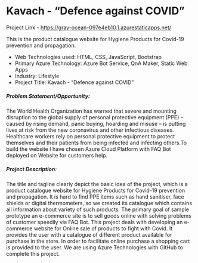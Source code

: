 # Kavach -  “Defence against COVID”
Project Link - https://gray-ocean-097e4eb10.1.azurestaticapps.net/

This is the product catalogue website for Hygiene Products for Covid-19 prevention and propagation.

* Web Technologies used: HTML, CSS, JavaScript, Bootstrap
* Primary Azure Technology: Azure Bot Service, QnA Maker, Static Web Apps
* Industry: Lifestyle
* Project Title: Kavach - “Defence against COVID”

##### Problem Statement/Opportunity: 
The World Health Organization has warned that severe and mounting disruption to the global supply of personal protective equipment (PPE) – caused by rising demand, panic buying, hoarding and misuse – is putting lives at risk from the new coronavirus and other infectious diseases. Healthcare workers rely on personal protective equipment to protect themselves and their patients from being infected and infecting others.To build the website I have chosen Azure Cloud Platform with FAQ Bot deployed on Website for customers help.


##### Project Description: 
The title and tagline clearly depict the basic idea of the project, which is a product catalogue website for Hygiene Products for Covid-19 prevention and propagation. It is hard to find PPE items such as hand sanitiser, face shields or digital thermometers, so we created its catalogue which contains all information about variety of such products. The primary goal of sample prototype an e-commerce site is to sell goods online with solving problems of customer speedily via FAQ Bot. This project deals with developing an e-commerce website for Online sale of products to fight with Covid. It provides the user with a catalogue of different product available for purchase in the store. In order to facilitate online purchase a shopping cart is provided to the user. We are using Azure Technologies with GitHub to complete this project.


